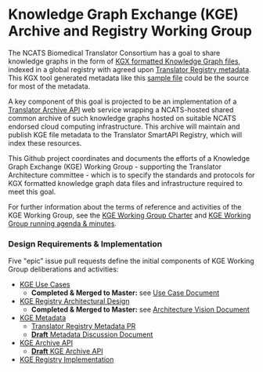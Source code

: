 # Knowledge Graph Exchange (KGE) Archive and Registry Working Group

The NCATS Biomedical Translator Consortium has a goal to share knowledge graphs in the form of [KGX formatted Knowledge Graph files](https://github.com/biolink/kgx/blob/master/data-preparation.md), indexed in a global registry with agreed upon [Translator Registry metadata](https://github.com/NCATSTranslator/TranslatorArchitecture/blob/master/RegistryMetadata.md).  This KGX tool generated metadata like this [sample file](./SAMPLE_KGE_METADATA_OUTPUT.md) could be the source for most of the metadata.

A key component of this goal is projected to be an implementation of a [Translator Archive API](https://github.com/NCATSTranslator/Knowledge_Graph_Exchange_Registry/blob/issue-5-kgerapi-design/api/kgea_api.yaml) web service wrapping a NCATS-hosted shared common archive of such knowledge graphs hosted on suitable NCATS endorsed cloud computing infrastructure. This archive will maintain and publish KGE file metadata to the Translator SmartAPI Registry, which will index these resources.

This Github project coordinates and documents the efforts of a Knowledge Graph Exchange (KGE) Working Group - supporting the Translator Architecture committee - which is to specify the standards and protocols for KGX formatted knowledge graph data files and infrastructure required to meet this goal. 

For further information about the terms of reference and activities of the KGE Working Group, see the [KGE Working Group Charter](https://docs.google.com/document/d/1UAo11n3PXvKAX8UxpR06I-TMlRGSJzcX0bVtpJPAfAA) and [KGE Working Group running agenda & minutes](https://docs.google.com/document/d/1eXB7bsT6-vnwyfsJjKF1Zlj1XqfOwYlmOwRV5AyRYpg).

### Design Requirements & Implementation

Five "epic" issue pull requests define the initial components of KGE Working Group deliberations and activities:

- [KGE Use Cases](https://github.com/NCATSTranslator/Knowledge_Graph_Exchange_Registry/pull/10)
    - **Completed & Merged to Master:** see [Use Case Document](./KGE_USE_CASES.md)
- [KGE Registry Architectural Design](https://github.com/NCATSTranslator/Knowledge_Graph_Exchange_Registry/pull/4)
    - **Completed & Merged to Master:** see [Architecture Vision Document](./KGE_ARCHIVE_ARCHITECTURE.md)
- [KGE Metadata](https://github.com/NCATSTranslator/Knowledge_Graph_Exchange_Registry/pull/2)
   - [Translator Registry Metadata PR](https://github.com/NCATSTranslator/TranslatorArchitecture/pull/13)
   - [**Draft** Metadata Discussion Document](https://github.com/NCATSTranslator/Knowledge_Graph_Exchange_Registry/blob/issue-1-kge-metadata/KGE_METADATA.md)
- [KGE Archive API](https://github.com/NCATSTranslator/Knowledge_Graph_Exchange_Registry/pull/6)
    - [**Draft** KGE Archive API](https://github.com/NCATSTranslator/Knowledge_Graph_Exchange_Registry/blob/issue-5-kgerapi-design/api/kgea_api.yaml)
- [KGE Registry Implementation](https://github.com/NCATSTranslator/Knowledge_Graph_Exchange_Registry/pull/8)


